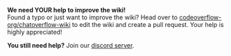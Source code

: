 **We need YOUR help to improve the wiki!**  
Found a typo or just want to improve the wiki? Head over to [codeoverflow-org/chatoverflow-wiki](https://github.com/codeoverflow-org/chatoverflow-wiki) to edit the wiki and create a pull request. Your help is highly appreciated!

**You still need help?** Join our [discord server](https://discord.gg/sX2Gjbs).